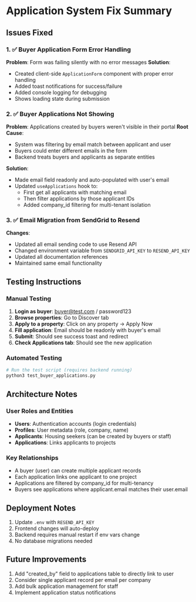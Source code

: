 # Application System Fix Summary

## Issues Fixed

### 1. ✅ Buyer Application Form Error Handling
**Problem**: Form was failing silently with no error messages
**Solution**: 
- Created client-side `ApplicationForm` component with proper error handling
- Added toast notifications for success/failure
- Added console logging for debugging
- Shows loading state during submission

### 2. ✅ Buyer Applications Not Showing
**Problem**: Applications created by buyers weren't visible in their portal
**Root Cause**: 
- System was filtering by email match between applicant and user
- Buyers could enter different emails in the form
- Backend treats buyers and applicants as separate entities

**Solution**:
- Made email field readonly and auto-populated with user's email
- Updated `useApplications` hook to:
  - First get all applicants with matching email
  - Then filter applications by those applicant IDs
  - Added company_id filtering for multi-tenant isolation

### 3. ✅ Email Migration from SendGrid to Resend
**Changes**:
- Updated all email sending code to use Resend API
- Changed environment variable from `SENDGRID_API_KEY` to `RESEND_API_KEY`
- Updated all documentation references
- Maintained same email functionality

## Testing Instructions

### Manual Testing
1. **Login as buyer**: buyer@test.com / password123
2. **Browse properties**: Go to Discover tab
3. **Apply to a property**: Click on any property → Apply Now
4. **Fill application**: Email should be readonly with buyer's email
5. **Submit**: Should see success toast and redirect
6. **Check Applications tab**: Should see the new application

### Automated Testing
```bash
# Run the test script (requires backend running)
python3 test_buyer_applications.py
```

## Architecture Notes

### User Roles and Entities
- **Users**: Authentication accounts (login credentials)
- **Profiles**: User metadata (role, company, name)
- **Applicants**: Housing seekers (can be created by buyers or staff)
- **Applications**: Links applicants to projects

### Key Relationships
- A buyer (user) can create multiple applicant records
- Each application links one applicant to one project
- Applications are filtered by company_id for multi-tenancy
- Buyers see applications where applicant.email matches their user.email

## Deployment Notes
1. Update `.env` with `RESEND_API_KEY`
2. Frontend changes will auto-deploy
3. Backend requires manual restart if env vars change
4. No database migrations needed

## Future Improvements
1. Add "created_by" field to applications table to directly link to user
2. Consider single applicant record per email per company
3. Add bulk application management for staff
4. Implement application status notifications
